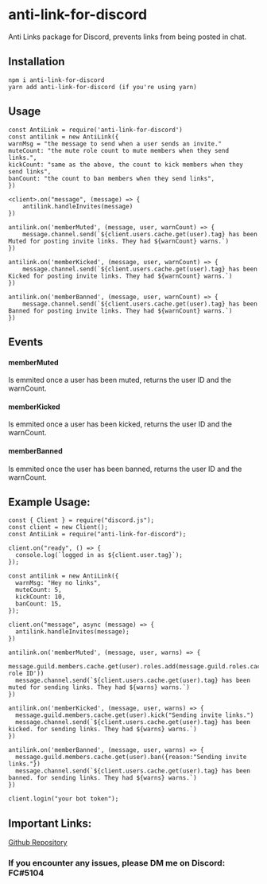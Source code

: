 # anti-link-for-discord

Anti Links package for Discord, prevents links from being posted in chat.

## Installation

```
npm i anti-link-for-discord
yarn add anti-link-for-discord (if you're using yarn)
```

## Usage

```
const AntiLink = require('anti-link-for-discord')
const antilink = new AntiLink({
warnMsg = "the message to send when a user sends an invite."
muteCount: "the mute role count to mute members when they send links.",
kickCount: "same as the above, the count to kick members when they send links",
banCount: "the count to ban members when they send links",
})

<client>.on("message", (message) => {
    antilink.handleInvites(message)
})

antilink.on('memberMuted', (message, user, warnCount) => {
    message.channel.send(`${client.users.cache.get(user).tag} has been Muted for posting invite links. They had ${warnCount} warns.`)
})

antilink.on('memberKicked', (message, user, warnCount) => {
    message.channel.send(`${client.users.cache.get(user).tag} has been Kicked for posting invite links. They had ${warnCount} warns.`)
})

antilink.on('memberBanned', (message, user, warnCount) => {
    message.channel.send(`${client.users.cache.get(user).tag} has been Banned for posting invite links. They had ${warnCount} warns.`)
})

```

## Events
#### memberMuted
Is emmited once a user has been muted, returns the user ID and the warnCount.

#### memberKicked
Is emmited once a user has been kicked, returns the user ID and the warnCount.

#### memberBanned
Is emmited once the user has been banned, returns the user ID and the warnCount.


## Example Usage:

```
const { Client } = require("discord.js");
const client = new Client();
const AntiLink = require("anti-link-for-discord");

client.on("ready", () => {
  console.log(`logged in as ${client.user.tag}`);
});

const antilink = new AntiLink({
  warnMsg: "Hey no links",
  muteCount: 5,
  kickCount: 10,
  banCount: 15,
});

client.on("message", async (message) => {
  antilink.handleInvites(message);
})

antilink.on('memberMuted', (message, user, warns) => {
  message.guild.members.cache.get(user).roles.add(message.guild.roles.cache.get('mute role ID'))
  message.channel.send(`${client.users.cache.get(user).tag} has been muted for sending links. They had ${warns} warns.`)
})

antilink.on('memberKicked', (message, user, warns) => {
  message.guild.members.cache.get(user).kick("Sending invite links.")
  message.channel.send(`${client.users.cache.get(user).tag} has been kicked. for sending links. They had ${warns} warns.`)
})

antilink.on('memberBanned', (message, user, warns) => {
  message.guild.members.cache.get(user).ban({reason:"Sending invite links."})
  message.channel.send(`${client.users.cache.get(user).tag} has been banned. for sending links. They had ${warns} warns.`)
})

client.login("your bot token");
```

## Important Links:

[Github Repository](https://github.com/FC5570/anti-link-for-discord)

### If you encounter any issues, please DM me on Discord: FC#5104
